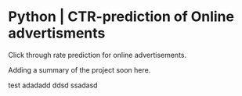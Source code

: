 # Python | CTR-prediction of Online advertisments
Click through rate prediction for online advertisements.

Adding a summary of the project soon here.

test adadadd
ddsd
ssadasd
